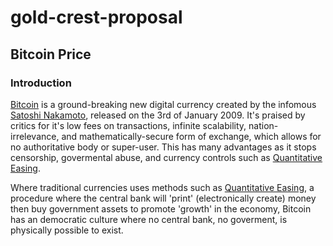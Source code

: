 # gold-crest-proposal

## Bitcoin Price

### Introduction

[Bitcoin](https://bitcoin.org/en/) is a ground-breaking new digital currency created by the infomous [Satoshi Nakamoto](https://en.wikipedia.org/wiki/Satoshi_Nakamoto), released on the 3rd of January 2009. It's praised by critics for it's low fees on transactions, infinite scalability, nation-irrelevance, and mathematically-secure form of exchange, which allows for no authoritative body or super-user. This has many advantages as it stops censorship, govermental abuse, and currency controls such as [Quantitative Easing](https://en.wikipedia.org/wiki/Quantitative_easing).


Where traditional currencies uses methods such as [Quantitative Easing](https://en.wikipedia.org/wiki/Quantitative_easing), a procedure where the central bank will 'print' (electronically create) money then buy government assets to promote 'growth' in the economy, Bitcoin has an democratic culture where no central bank, no goverment, is physically possible to exist.
